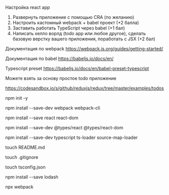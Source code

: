 Настройка react app

 1. Развернуть приложение с помощью CRA (по желанию)
 2. Настроить кастомный webpack + babel проект (+2 балла)
 3. Заставить работать TypeScript через babel (+1 бал)
 4. Написать хелло ворлд (todo app или любое другое), сделать базовую верстку вашего приложения, поработать с JSX (+2 бал)

Документация по webpack
https://webpack.js.org/guides/getting-started/

Документация по babel
https://babeljs.io/docs/en/

Typescript preset https://babeljs.io/docs/en/babel-preset-typescript

Можете взять за основу простое todo приложение

https://codesandbox.io/s/github/reduxjs/redux/tree/master/examples/todos

npm init -y

npm install --save-dev webpack webpack-cli

npm install --save react react-dom

npm install --save-dev @types/react @types/react-dom

npm install --save-dev typescript ts-loader source-map-loader

touch README.md

touch .gitignore

touch tsconfig.json

npm install --save lodash

npx webpack
